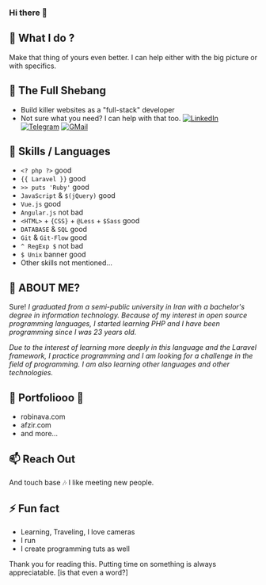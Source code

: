 ### Hi there 👋

## 🔭 What I do ? 
Make that thing of yours even better. I can help either with the big picture or with specifics. 

## 🌱 The Full Shebang

- Build killer websites as a "full-stack" developer
- Not sure what you need? I can help with that too.
[![LinkedIn](https://img.shields.io/badge/linkedin-f0f0f0?&style=for-the-badge&logo=linkedin&logoColor=white&color=0e76a8)](https://www.linkedin.com/in/m2mahdavi/)
[![Telegram](https://img.shields.io/badge/telegram-f0f0f0?&style=for-the-badge&logoColor=white&logo=telegram)](https://t.me/m2mahdavi)
[![GMail](https://img.shields.io/badge/gmail-f0f0f0?&style=for-the-badge&logo=gmail&logoColor=white&color=ea4335)](mailto:m2mahdavi@gmail.com) 


## 👯 Skills / Languages

- `<? php ?>` good
- `{{ Laravel }}` good
- `>> puts 'Ruby'` good
- `JavaScript` & `$(jQuery)` good
- `Vue.js` good
- `Angular.js` not bad
- `<HTML>` + `{CSS}` + `@Less` + `$Sass` good
- `DATABASE` & `SQL` good
- `Git` & `Git-Flow` good
- `^ RegExp $` not bad
- `$ Unix` banner good
- Other skills not mentioned...

## 🤔 ABOUT ME?
Sure!
_I graduated from a semi-public university in Iran with a bachelor's degree in information technology. Because of my interest in open source programming languages, I started learning PHP and I have been programming since I was 23 years old._

_Due to the interest of learning more deeply in this language and the Laravel framework, I practice programming and I am looking for a challenge in the field of programming. I am also learning other languages and other technologies._

## 💬 Portfoliooo 🎵 

- robinava.com
- afzir.com
- and more...


## 📫 Reach Out
And touch base 🎶
I like meeting new people.

## ⚡ Fun fact
- Learning, Traveling, I love cameras
- I run
- I create programming tuts as well

Thank you for reading this. Putting time on something is always appreciatable. [is that even a word?]
